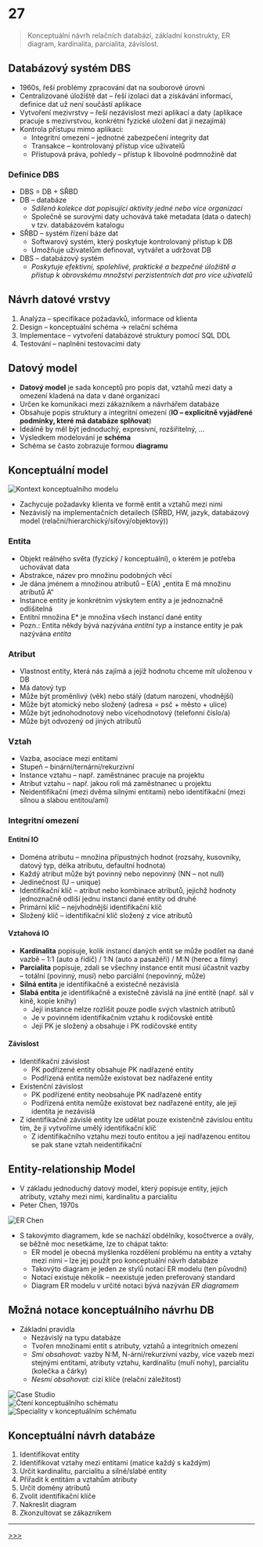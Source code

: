 # 27

> Konceptuální návrh relačních databází, základní konstrukty, ER diagram, kardinalita, parcialita, závislost.

## Databázový systém DBS

* 1960s, řeší problémy zpracování dat na souborové úrovni
* Centralizované úložiště dat – řeší izolaci dat a získávání informací, definice dat už není součástí aplikace
* Vytvoření mezivrstvy – řeší nezávislost mezi aplikací a daty (aplikace pracuje s mezivrstvou, konkrétní fyzické uložení dat ji nezajímá)
* Kontrola přístupu mimo aplikaci:
  * Integritní omezení – jednotné zabezpečení integrity dat
  * Transakce – kontrolovaný přístup více uživatelů
  * Přístupová práva, pohledy – přístup k libovolné podmnožině dat

### Definice DBS

* DBS = DB + SŘBD
* DB – databáze
  * _Sdílená kolekce dat popisující aktivity jedné nebo více organizací_
  * Společně se surovými daty uchovává také metadata (data o datech) v tzv. databázovém katalogu
* SŘBD – systém řízení báze dat
  * Softwarový systém, který poskytuje kontrolovaný přístup k DB
  * Umožňuje uživatelům definovat, vytvářet a udržovat DB
* DBS – databázový systém
  * _Poskytuje efektivní, spolehlivé, praktické a bezpečné úložiště a přístup k obrovskému množství perzistentních dat pro více uživatelů_

## Návrh datové vrstvy

1. Analýza – specifikace požadavků, informace od klienta
2. Design – konceptuální schéma → relační schéma
3. Implementace – vytvoření databázové struktury pomocí SQL DDL
4. Testování – naplnění testovacími daty

## Datový model

* __Datový model__ je sada konceptů pro popis dat, vztahů mezi daty a omezení kladená na data v dané organizaci
* Určen ke komunikaci mezi zákazníkem a návrhářem databáze
* Obsahuje popis struktury a integritní omezení (__IO – explicitně vyjádřené podmínky, které má databáze splňovat__)
* Ideálně by měl být jednoduchý, expresivní, rozšiřitelný, ...
* Výsledkem modelování je __schéma__
* Schéma se často zobrazuje formou __diagramu__

## Konceptuální model

![Kontext konceptualního modelu](./MG/27_01.png)

* Zachycuje požadavky klienta ve formě entit a vztahů mezi nimi
* Nezávislý na implementačních detailech (SŘBD, HW, jazyk, databázový model (relační/hierarchický/síťový/objektový))

### Entita

* Objekt reálného světa (fyzický / konceptuální), o kterém je potřeba uchovávat data
* Abstrakce, název pro množinu podobných věcí
* Je dána jménem a množinou atributů – E(A) „entita E má množinu atributů A“
* Instance entity je konkrétním výskytem entity a je jednoznačně odlišitelná
* Entitní množina E* je množina všech instancí dané entity
* Pozn.: Entita někdy bývá nazývána _entitní typ_ a instance entity je pak nazývána _entita_

### Atribut

* Vlastnost entity, která nás zajímá a jejíž hodnotu chceme mít uloženou v DB
* Má datový typ
* Může být proměnlivý (věk) nebo stálý (datum narození, vhodnější)
* Může být atomický nebo složený (adresa = psč + město + ulice)
* Může být jednohodnotový nebo vícehodnotový (telefonní číslo/a)
* Může být odvozený od jiných atributů

### Vztah

* Vazba, asociace mezi entitami
* Stupeň – binární/ternární/rekurzivní
* Instance vztahu – např. zaměstnanec pracuje na projektu
* Atribut vztahu – např. jakou roli má zaměstnanec u projektu
* Neidentifikační (mezi dvěma silnými entitami) nebo identifikační (mezi silnou a slabou entitou/ami)

### Integritní omezení

#### Entitní IO

* Doména atributu – množina přípustných hodnot (rozsahy, kusovníky, datový typ, délka atributu, defaultní hodnota)
* Každý atribut může být povinný nebo nepovinný (NN – not null)
* Jedinečnost (U – unique)
* Identifikační klíč – atribut nebo kombinace atributů, jejichž hodnoty jednoznačně odliší jednu instanci dané entity od druhé
* Primární klíč – nejvhodnější identifikační klíč
* Složený klíč – identifikační klíč složený z více atributů

#### Vztahová IO

* __Kardinalita__ popisuje, kolik instancí daných entit se může podílet na dané vazbě – 1:1 (auto a řidič) / 1:N (auto a pasažéři) / M:N (herec a filmy)
* __Parcialita__ popisuje, zdali se všechny instance entit musí účastnit vazby – totální (povinný, musí) nebo parciální (nepovinný, může)
* __Silná entita__ je identifikačně a existečně nezávislá
* __Slabá entita__ je identifikačně a existečně závislá na jiné entitě (např. sál v kině, kopie knihy)
  * Její instance nelze rozlišit pouze podle svých vlastních atributů
  * Je v povinném identifikačním vztahu k rodičovské entitě
  * Její PK je složený a obsahuje i PK rodičovské entity

#### Závislost

* Identifikační závislost
  * PK podřízené entity obsahuje PK nadřazené entity
  * Podřízená entita nemůže existovat bez nadřazené entity
* Existenční závislost
  * PK podřízené entity neobsahuje PK nadřazené entity
  * Podřízená entita nemůže existovat bez nadřazené entity, ale její identita je nezávislá
* Z identifikačně závislé entity lze udělat pouze existenčně závislou entitu tím, že jí vytvoříme umělý identifikační klíč
  * Z identifikačního vztahu mezi touto entitou a její nadřazenou entitou se pak stane vztah neidentifikační

## Entity-relationship Model

* V základu jednoduchý datový model, který popisuje entity, jejich atributy, vztahy mezi nimi, kardinalitu a parcialitu
* Peter Chen, 1970s

![ER Chen](./MG/27_02.png)

* S takovýmto diagramem, kde se nachází obdélníky, kosočtverce a ovály, se běžně moc nesetkáme, lze to chápat takto:
  * ER model je obecná myšlenka rozdělení problému na entity a vztahy mezi nimi – lze jej použít pro konceptuální návrh databáze
  * Takovýto diagram je jeden ze stylů notací ER modelu (ten původní)
  * Notací existuje několik – neexistuje jeden preferovaný standard
  * Diagram ER modelu v určité notaci bývá nazýván _ER diagramem_

## Možná notace konceptuálního návrhu DB

* Základní pravidla
  * Nezávislý na typu databáze
  * Tvořen množinami entit s atributy, vztahů a integritních omezení
  * _Smí obsahovat:_ vazby N:M, N-ární/rekurzivní vazby, více vazeb mezi stejnými entitami, atributy vztahu, kardinalitu (muří nohy), parcialitu (kolečka a čárky)
  * _Nesmí obsahovat:_ cizí klíče (relační záležitost)

![Case Studio](./MG/27_03.png)<br>
![Čtení konceptuálního schématu](./MG/27_04.png)<br>
![Speciality v konceptuálním schématu](./MG/27_05.png)<br>

## Konceptuální návrh databáze

1. Identifikovat entity
2. Identifikovat vztahy mezi entitami (matice každý s každým)
3. Určit kardinalitu, parcialitu a silné/slabé entity
4. Přiřadit k entitám a vztahům atributy
5. Určit domény atributů
6. Zvolit identifikační klíče
7. Nakreslit diagram
8. Zkonzultovat se zákazníkem

---
[>>>](./28.MD)
